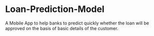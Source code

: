# Loan-Prediction-Model
A Mobile App to help banks to predict quickly whether the loan will be  approved on the basis of basic details of the customer.
